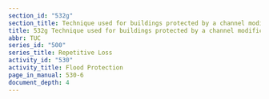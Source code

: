 ```yaml
---
section_id: "532g"
section_title: Technique used for buildings protected by a channel modification project
title: 532g Technique used for buildings protected by a channel modification project
abbr: TUC
series_id: "500"
series_title: Repetitive Loss
activity_id: "530"
activity_title: Flood Protection
page_in_manual: 530-6
document_depth: 4
---
```

